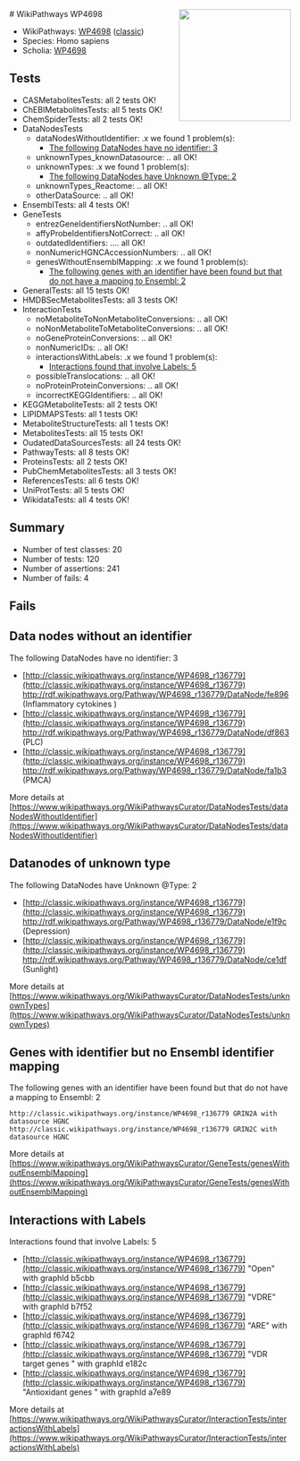 <img style="float: right; width: 200px" src="https://upload.wikimedia.org/wikipedia/commons/thumb/8/83/Wplogo_with_text_500.png/640px-Wplogo_with_text_500.png" />
# WikiPathways WP4698

* WikiPathways: [WP4698](https://wikipathways.org/pathways/WP4698) ([classic](https://classic.wikipathways.org/instance/WP4698))
* Species: Homo sapiens
* Scholia: [WP4698](https://scholia.toolforge.org/wikipathways/WP4698)
## Tests
* CASMetabolitesTests: all 2 tests OK!
* ChEBIMetabolitesTests: all 5 tests OK!
* ChemSpiderTests: all 2 tests OK!
* DataNodesTests
    * dataNodesWithoutIdentifier: .x we found 1 problem(s):
        * [The following DataNodes have no identifier: 3](#d2d32fa2)
    * unknownTypes_knownDatasource: .. all OK!
    * unknownTypes: .x we found 1 problem(s):
        * [The following DataNodes have Unknown @Type: 2](#839973e0)
    * unknownTypes_Reactome: .. all OK!
    * otherDataSource: .. all OK!
* EnsemblTests: all 4 tests OK!
* GeneTests
    * entrezGeneIdentifiersNotNumber: .. all OK!
    * affyProbeIdentifiersNotCorrect: .. all OK!
    * outdatedIdentifiers: .... all OK!
    * nonNumericHGNCAccessionNumbers: .. all OK!
    * genesWithoutEnsemblMapping: .x we found 1 problem(s):
        * [The following genes with an identifier have been found but that do not have a mapping to Ensembl: 2](#40286d84)
* GeneralTests: all 15 tests OK!
* HMDBSecMetabolitesTests: all 3 tests OK!
* InteractionTests
    * noMetaboliteToNonMetaboliteConversions: .. all OK!
    * noNonMetaboliteToMetaboliteConversions: .. all OK!
    * noGeneProteinConversions: .. all OK!
    * nonNumericIDs: .. all OK!
    * interactionsWithLabels: .x we found 1 problem(s):
        * [Interactions found that involve Labels: 5](#630d267c)
    * possibleTranslocations: .. all OK!
    * noProteinProteinConversions: .. all OK!
    * incorrectKEGGIdentifiers: .. all OK!
* KEGGMetaboliteTests: all 2 tests OK!
* LIPIDMAPSTests: all 1 tests OK!
* MetaboliteStructureTests: all 1 tests OK!
* MetabolitesTests: all 15 tests OK!
* OudatedDataSourcesTests: all 24 tests OK!
* PathwayTests: all 8 tests OK!
* ProteinsTests: all 2 tests OK!
* PubChemMetabolitesTests: all 3 tests OK!
* ReferencesTests: all 6 tests OK!
* UniProtTests: all 5 tests OK!
* WikidataTests: all 4 tests OK!


## Summary

* Number of test classes: 20
* Number of tests: 120
* Number of assertions: 241
* Number of fails: 4

## Fails

<a name="d2d32fa2" />

## Data nodes without an identifier

The following DataNodes have no identifier: 3

* [http://classic.wikipathways.org/instance/WP4698_r136779](http://classic.wikipathways.org/instance/WP4698_r136779) http://rdf.wikipathways.org/Pathway/WP4698_r136779/DataNode/fe896 (Inflammatory cytokines
)
* [http://classic.wikipathways.org/instance/WP4698_r136779](http://classic.wikipathways.org/instance/WP4698_r136779) http://rdf.wikipathways.org/Pathway/WP4698_r136779/DataNode/df863 (PLC)
* [http://classic.wikipathways.org/instance/WP4698_r136779](http://classic.wikipathways.org/instance/WP4698_r136779) http://rdf.wikipathways.org/Pathway/WP4698_r136779/DataNode/fa1b3 (PMCA)


More details at [https://www.wikipathways.org/WikiPathwaysCurator/DataNodesTests/dataNodesWithoutIdentifier](https://www.wikipathways.org/WikiPathwaysCurator/DataNodesTests/dataNodesWithoutIdentifier)

<a name="839973e0" />

## Datanodes of unknown type

The following DataNodes have Unknown @Type: 2

* [http://classic.wikipathways.org/instance/WP4698_r136779](http://classic.wikipathways.org/instance/WP4698_r136779) http://rdf.wikipathways.org/Pathway/WP4698_r136779/DataNode/e1f9c (Depression)
* [http://classic.wikipathways.org/instance/WP4698_r136779](http://classic.wikipathways.org/instance/WP4698_r136779) http://rdf.wikipathways.org/Pathway/WP4698_r136779/DataNode/ce1df (Sunlight)


More details at [https://www.wikipathways.org/WikiPathwaysCurator/DataNodesTests/unknownTypes](https://www.wikipathways.org/WikiPathwaysCurator/DataNodesTests/unknownTypes)

<a name="40286d84" />

## Genes with identifier but no Ensembl identifier mapping

The following genes with an identifier have been found but that do not have a mapping to Ensembl: 2
```
http://classic.wikipathways.org/instance/WP4698_r136779 GRIN2A with datasource HGNC
http://classic.wikipathways.org/instance/WP4698_r136779 GRIN2C with datasource HGNC
```

More details at [https://www.wikipathways.org/WikiPathwaysCurator/GeneTests/genesWithoutEnsemblMapping](https://www.wikipathways.org/WikiPathwaysCurator/GeneTests/genesWithoutEnsemblMapping)

<a name="630d267c" />

## Interactions with Labels

Interactions found that involve Labels: 5

* [http://classic.wikipathways.org/instance/WP4698_r136779](http://classic.wikipathways.org/instance/WP4698_r136779) "Open" with graphId b5cbb
* [http://classic.wikipathways.org/instance/WP4698_r136779](http://classic.wikipathways.org/instance/WP4698_r136779) "VDRE" with graphId b7f52
* [http://classic.wikipathways.org/instance/WP4698_r136779](http://classic.wikipathways.org/instance/WP4698_r136779) "ARE" with graphId f6742
* [http://classic.wikipathways.org/instance/WP4698_r136779](http://classic.wikipathways.org/instance/WP4698_r136779) "VDR target genes
" with graphId e182c
* [http://classic.wikipathways.org/instance/WP4698_r136779](http://classic.wikipathways.org/instance/WP4698_r136779) "Antioxidant genes
" with graphId a7e89


More details at [https://www.wikipathways.org/WikiPathwaysCurator/InteractionTests/interactionsWithLabels](https://www.wikipathways.org/WikiPathwaysCurator/InteractionTests/interactionsWithLabels)

